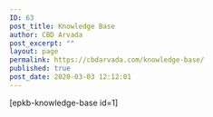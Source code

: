 ```yaml
---
ID: 63
post_title: Knowledge Base
author: CBD Arvada
post_excerpt: ""
layout: page
permalink: https://cbdarvada.com/knowledge-base/
published: true
post_date: 2020-03-03 12:12:01
---
```

[epkb-knowledge-base id=1]